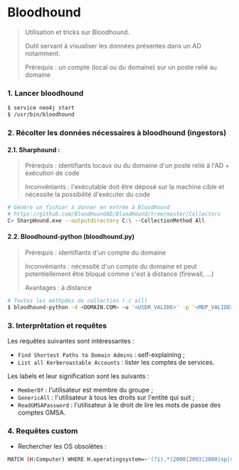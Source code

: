 # Bloodhound

> Utilisation et tricks sur Bloodhound.
>
> Outil servant à visualiser les données présentes dans un AD notamment.
>
> Prérequis : un compte (local ou du domaine) sur un poste relié au domaine



### 1. Lancer bloodhound

```bash
$ service neo4j start
$ /usr/bin/bloodhound
```



### 2. Récolter les données nécessaires à bloodhound (ingestors) 

#### 2.1. Sharphound : 

> Prérequis : identifiants locaux ou du domaine d'un poste relié à l'AD + exécution de code
>
> Inconvéniants :  l'exécutable doit être déposé sur la machine cible  et nécessite la possibilité d'exécuter du code

```bash
# Génère un fichier à donner en entrée à BloodHound
# https://github.com/BloodHoundAD/BloodHound/tree/master/Collectors
C> SharpHound.exe --outputdirectory C:\ --CollectionMethod All
```



#### 2.2. Bloodhound-python (bloodhound.py)

> Prérequis : identifiants d'un compte du domaine
>
> Inconvéniants : nécessité d'un compte du domaine et peut potentiellement être bloqué comme c'est à distance (firewall, ...)
>
> Avantages : à distance

```bash
# Toutes les méthpdes de collection (-c all)
$ bloodhound-python -d <DOMAIN.COM> -u '<USER_VALIDE>' -p '<MDP_VALIDE>' -gc <NOM_DC> -c all -ns <IP_DNS>
```



### 3. Interprêtation et requêtes

Les requêtes suivantes sont intéressantes :

- `Find Shortest Paths to Domain Admins` : self-explaining ;
- `List all Kerberoastable Accounts` : lister les comptes de services. 



Les labels et leur signification sont les suivants :

- `MemberOf` : l'utilisateur est membre du groupe ;
- `GenericAll` : l'utilisateur à tous les droits sur l'entité qui suit ;
- `ReadGMSAPassword` : l'utilisateur à le droit de lire les mots de passe des comptes GMSA.



### 4. Requêtes custom

- Rechercher les OS obsolètes : 

```bash
MATCH (H:Computer) WHERE H.operatingsystem=~'(?i).*(2000|2003|2008|xp|vista|7|me).*'RETURN H
```

